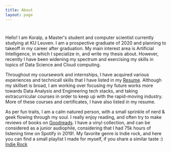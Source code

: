 ```yaml
---
title: About
layout: page
---
```


<script src="https://cdn.jsdelivr.net/npm/typed.js@2.0.9"></script>
<script defer src="../scripts/typed.js"></script>

<h1 class="Title"> <p class="typed" style="display: inline;"></p></h1>

<p>Hello! I am Koralp, a Master's student and computer scientist currently studying at KU Leuven. I am a prospective graduate of 2020 and planning to takeoff in my career after graduation. My main interest area is Artificial Intelligence, in which I specialize in, and write my thesis about. However, recently I have been widening my spectrum and exercising my skills in topics of Data Science and Cloud computing.</p>

<p>Throughout my coursework and internships, I have acquired various experiences and technicall skills that I have listed in my <a href="../assets/Koralp_Resume.pdf">Resume</a>. Although my skillset is broad, I am working over focusing my future works more towards Data Analysis and Engineering tech stacks, and taking extracurricular courses in order to keep up with the rapid-moving industry. More of these courses and certificates, I have also listed in my resume.</p>

<p>As per fun traits, I am a calm natured person, with a small sprinkle of nerd & geek flowing through my soul. I really enjoy reading, and often try to make reviews of books on <a href = "https://www.goodreads.com/user/show/81931280-koralp-atalsakal">Goodreads</a>. I have a vinyl collection, and can be considered as a junior audiophile, considering that I had 75k hours of listening time on Spotify in 2019!. My favorite genre is Indie rock, and here you can find a small playlist I made for myself, if you share a similar taste :)
<a href ="https://open.spotify.com/playlist/3Bb6ITF8oPM43vMBWoxm8R?si=tTtFpNYySS-AYk-gWHLUAQ">Indie Rock</a>

